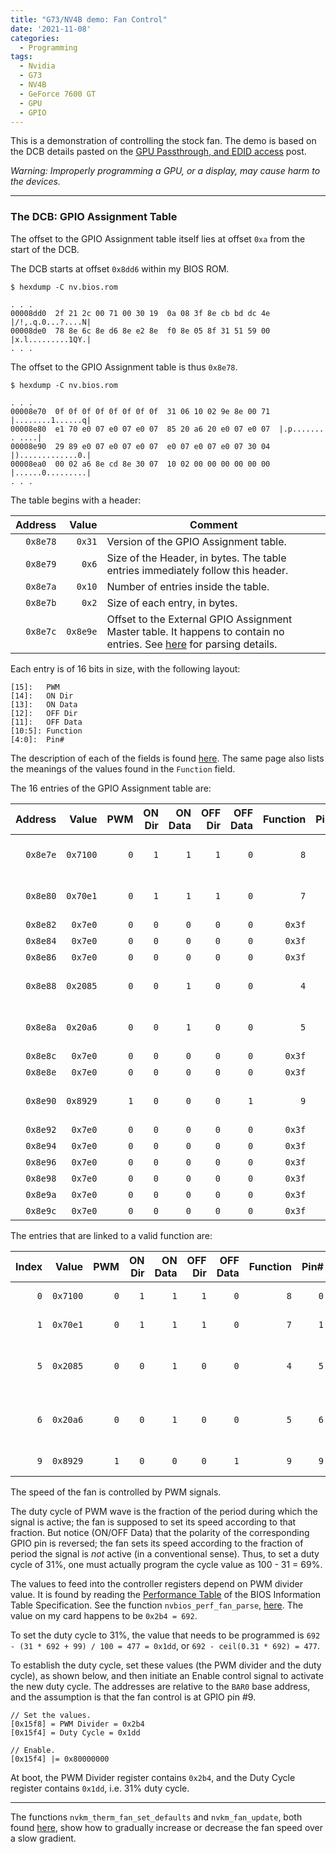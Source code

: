 ```yaml
---
title: "G73/NV4B demo: Fan Control"
date: '2021-11-08'
categories:
  - Programming
tags:
  - Nvidia
  - G73
  - NV4B
  - GeForce 7600 GT
  - GPU
  - GPIO
---
```


This is a demonstration of controlling the stock fan. The demo is based on the
DCB details pasted on the
[GPU Passthrough, and EDID access](/wip/post/2021/10/02/qpu-demo-nv-shader)
post.

*Warning: Improperly programming a GPU, or a display, may cause harm to the
devices.*

---
### **The DCB: GPIO Assignment Table**

The offset to the GPIO Assignment table itself lies at offset `0xa`
from the start of the DCB.

The DCB starts at offset `0x8dd6` within my BIOS ROM.

```
$ hexdump -C nv.bios.rom

. . .
00008dd0  2f 21 2c 00 71 00 30 19  0a 08 3f 8e cb bd dc 4e  |/!,.q.0...?....N|
00008de0  78 8e 6c 8e d6 8e e2 8e  f0 8e 05 8f 31 51 59 00  |x.l.........1QY.|
. . .
```

The offset to the GPIO Assignment table is thus `0x8e78`.

```
$ hexdump -C nv.bios.rom

. . .
00008e70  0f 0f 0f 0f 0f 0f 0f 0f  31 06 10 02 9e 8e 00 71  |........1......q|
00008e80  e1 70 e0 07 e0 07 e0 07  85 20 a6 20 e0 07 e0 07  |.p....... . ....|
00008e90  29 89 e0 07 e0 07 e0 07  e0 07 e0 07 e0 07 30 04  |).............0.|
00008ea0  00 02 a6 8e cd 8e 30 07  10 02 00 00 00 00 00 00  |......0.........|
. . .
```

The table begins with a header:

|Address|Value|Comment|
|-----:|-----:|-------|
|`0x8e78`|`0x31`| Version of the GPIO Assignment table.
|`0x8e79`|`0x6`| Size of the Header, in bytes. The table entries immediately follow this header.
|`0x8e7a`|`0x10`| Number of entries inside the table.
|`0x8e7b`|`0x2`| Size of each entry, in bytes.
|`0x8e7c`|`0x8e9e`| Offset to the External GPIO Assignment Master table. It happens to contain no entries. See [here](http://download.nvidia.com/open-gpu-doc/DCB/1/DCB-4.0-Specification.html#_external_gpio_assignment_master_table) for parsing details.

Each entry is of 16 bits in size, with the following layout:

```
[15]:	PWM
[14]:	ON Dir
[13]:	ON Data
[12]:	OFF Dir
[11]:	OFF Data
[10:5]:	Function
[4:0]:	Pin#
```

The description of each of the fields is found
[here](http://download.nvidia.com/open-gpu-doc/DCB/1/DCB-4.0-Specification.html#_gpio_assignment_table). The same page also lists the meanings of the values found
in the `Function` field.

The 16 entries of the GPIO Assignment table are:

|Address|Value|PWM|ON Dir|ON Data|OFF Dir|OFF Data|Function|Pin#|Comment
|---:|---:|---:|---:|---:|---:|---:|---:|---:|-----|
|`0x8e7e`|`0x7100`|`0`|`1`|`1`|`1`|`0`|`8`|`0`|See the table below.
|`0x8e80`|`0x70e1`|`0`|`1`|`1`|`1`|`0`|`7`|`1`|See the table below.
|`0x8e82`|`0x7e0`|`0`|`0`|`0`|`0`|`0`|`0x3f`|`0`|Unused.
|`0x8e84`|`0x7e0`|`0`|`0`|`0`|`0`|`0`|`0x3f`|`0`|Unused.
|`0x8e86`|`0x7e0`|`0`|`0`|`0`|`0`|`0`|`0x3f`|`0`|Unused.
|`0x8e88`|`0x2085`|`0`|`0`|`1`|`0`|`0`|`4`|`5`|See the table below.
|`0x8e8a`|`0x20a6`|`0`|`0`|`1`|`0`|`0`|`5`|`6`|See the table below.
|`0x8e8c`|`0x7e0`|`0`|`0`|`0`|`0`|`0`|`0x3f`|`0`|Unused.
|`0x8e8e`|`0x7e0`|`0`|`0`|`0`|`0`|`0`|`0x3f`|`0`|Unused.
|`0x8e90`|`0x8929`|`1`|`0`|`0`|`0`|`1`|`9`|`9`|See the table below.
|`0x8e92`|`0x7e0`|`0`|`0`|`0`|`0`|`0`|`0x3f`|`0`|Unused.
|`0x8e94`|`0x7e0`|`0`|`0`|`0`|`0`|`0`|`0x3f`|`0`|Unused.
|`0x8e96`|`0x7e0`|`0`|`0`|`0`|`0`|`0`|`0x3f`|`0`|Unused.
|`0x8e98`|`0x7e0`|`0`|`0`|`0`|`0`|`0`|`0x3f`|`0`|Unused.
|`0x8e9a`|`0x7e0`|`0`|`0`|`0`|`0`|`0`|`0x3f`|`0`|Unused.
|`0x8e9c`|`0x7e0`|`0`|`0`|`0`|`0`|`0`|`0x3f`|`0`|Unused.


The entries that are linked to a valid function are:

|Index|Value|PWM|ON Dir|ON Data|OFF Dir|OFF Data|Function|Pin#|Comment
|---:|---:|---:|---:|---:|---:|---:|---:|---:|-----|
|`0`|`0x7100`|`0`|`1`|`1`|`1`|`0`|`8`|`0`|Hotplug B signal.
|`1`|`0x70e1`|`0`|`1`|`1`|`1`|`0`|`7`|`1`|Hotplug A signal.
|`5`|`0x2085`|`0`|`0`|`1`|`0`|`0`|`4`|`5`|Voltage Select (VID) Bit 0.
|`6`|`0x20a6`|`0`|`0`|`1`|`0`|`0`|`5`|`6`|Voltage Select (VID) Bit 1.
|`9`|`0x8929`|`1`|`0`|`0`|`0`|`1`|`9`|`9`|Fan Control.

The speed of the fan is controlled by PWM signals.

The duty cycle of PWM wave is the fraction of the period during which the
signal is active; the fan is supposed to set its speed according to that
fraction. But notice (ON/OFF Data) that the polarity of the corresponding GPIO
pin is reversed; the fan sets its speed according to the fraction of period
the signal is *not* active (in a conventional sense). Thus, to set a duty cycle
of 31%, one must actually program the cycle value as 100 - 31 = 69%.

The values to feed into the controller registers depend on PWM divider value.
It is found by reading the [Performance Table](https://download.nvidia.com/open-gpu-doc/BIOS-Information-Table/1/BIOS-Information-Table.html#BIT_PERF_PTRS_v1) of the
BIOS Information Table Specification. See the function `nvbios_perf_fan_parse`,
[here](https://lxr.missinglinkelectronics.com/linux/drivers/gpu/drm/nouveau/nvkm/subdev/bios/perf.c). The value on my card happens to be `0x2b4 = 692`.

To set the duty cycle to 31%, the value that needs to be programmed is
`692 - (31 * 692 + 99) / 100 = 477 = 0x1dd`, or `692 - ceil(0.31 * 692) = 477`.

To establish the duty cycle, set these values (the PWM divider and the duty
cycle), as shown below, and then initiate an Enable control signal to activate
the new duty cycle.
The addresses are relative to the `BAR0` base address, and the assumption is
that the fan control is at GPIO pin #9.

```
// Set the values.
[0x15f8] = PWM Divider = 0x2b4
[0x15f4] = Duty Cycle = 0x1dd

// Enable.
[0x15f4] |= 0x80000000
```

At boot, the PWM Divider register contains `0x2b4`, and the Duty Cycle register
contains `0x1dd`, i.e. 31% duty cycle.

---

The functions `nvkm_therm_fan_set_defaults` and `nvkm_fan_update`, both found
[here](https://lxr.missinglinkelectronics.com/linux/drivers/gpu/drm/nouveau/nvkm/subdev/therm/fan.c), show how to gradually increase or decrease the fan speed over a 
slow gradient.
